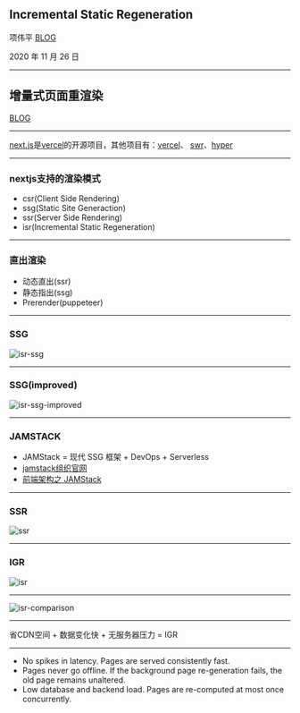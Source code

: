 ## Incremental Static Regeneration

项伟平 [BLOG](https://brandonxiang.vercel.app/)

2020 年 11 月 26 日

----

## 增量式页面重渲染

[BLOG](https://nextjs.org/blog/next-9-5#stable-incremental-static-regeneration)

----

[next.js](https://nextjs.org/)是[vercel](http://vercel.com/)的开源项目，其他项目有：[vercel](https://github.com/vercel/vercel)、 [swr](https://github.com/vercel/)、[hyper](https://github.com/vercel/hyper)

----

### nextjs支持的渲染模式
- csr(Client Side Rendering)
- ssg(Static Site Generaction)
- ssr(Server Side Rendering)
- isr(Incremental Static Regeneration)

----

### 直出渲染
- 动态直出(ssr)
- 静态指出(ssg)
- Prerender(puppeteer)

----

### SSG

![isr-ssg](https://keynote.vercel.app/img/isr-ssg.png)

----

### SSG(improved)

![isr-ssg-improved](https://keynote.vercel.app/img/isr-ssg-improved.png)

----

### JAMSTACK

- JAMStack = 现代 SSG 框架 + DevOps + Serverless
- [jamstack组织官网](https://jamstack.org/)
- [前端架构之 JAMStack](https://zhuanlan.zhihu.com/p/137809668)

----

### SSR

![ssr](https://keynote.vercel.app/img/isr-ssr.png)

----

### IGR

![isr](https://keynote.vercel.app/img/isr-isr.png)

----

![isr-comparison](https://keynote.vercel.app/img/isr-comparison.png)

----

省CDN空间 + 数据变化快 + 无服务器压力 = IGR

----

- No spikes in latency. Pages are served consistently fast.
- Pages never go offline. If the background page re-generation fails, the old page remains unaltered.
- Low database and backend load. Pages are re-computed at most once concurrently.
